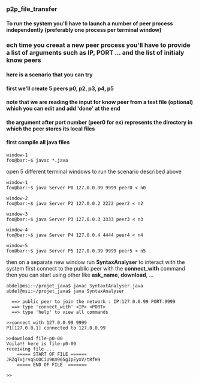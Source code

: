 ### p2p_file_transfer


#### To run the system you'll have to launch a number of peer process independently (preferably one process per terminal window)
### ech time you creeat a new peer process you'll have to provide a list of arguments such as IP, PORT ... and the list of initialy know peers

#### here is a scenario that you can try 
#### first we'll create 5 peers p0, p2, p3, p4, p5
#### note that we are reading the input for know peer from a text file (optional) which you can edit and add 'done' at the end 
#### the argument after port number (peer0 for ex) represents the directory in which the peer stores its local files

#### first compile all java files 
```console
window-1
foo@bar:~$ javac *.java
```

open 5 different terminal windows to run the scenario described above
```console
window-1
foo@bar:~$ java Server P0 127.0.0.99 9999 peer0 < n0
```

```console
window-2
foo@bar:~$ java Server P2 127.0.0.2 2222 peer2 < n2
```
```console
window-3
foo@bar:~$ java Server P3 127.0.0.3 3333 peer3 < n3
```
```console
window-4
foo@bar:~$ java Server P4 127.0.0.4 4444 peer4 < n4
```
```console
window-5
foo@bar:~$ java Server P5 127.0.0.99 9999 peer5 < n5
```

 then on a separate new window run **SyntaxAnalyser** to interact with the system 
 first connect to the public peer with the **connect_with** command then you can start using other like **ask_name**, **download**, ...

```console
abdel@msi:~/projet_java$ javac SyntaxtAnalyser.java 
abdel@msi:~/projet_java$ java SyntaxAnalyser 

  ==> public peer to join the network : IP:127.0.0.99 PORT:9999  
  ==> type 'connect_with' <IP> <PORT>  
  ==> type 'help' to view all commands 

>>connect_with 127.0.0.99 9999
P1[127.0.0.1] connected to 127.0.0.99

>>download file-p0-00
Voila!! here is file-p0-00
receiving file ... 
	===== START OF FILE ======
JRZqTxjrvqSOOCiU9Km965gIpEyxV/tRfH9
	===== END OF FILE  =======

>>
```
